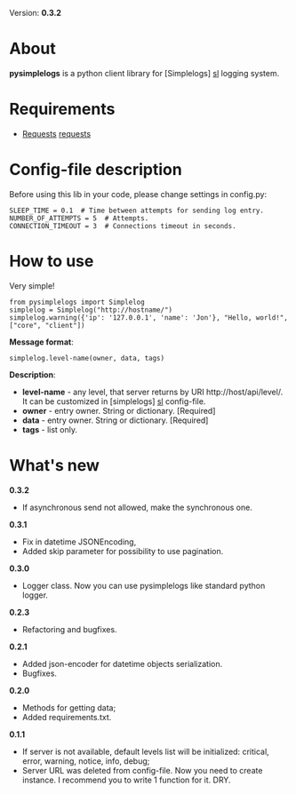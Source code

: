 Version: __0.3.2__

About
=====

__pysimplelogs__ is a python client library for [Simplelogs] [sl] logging system.


Requirements
============
  * [Requests] [requests]


[sl]: https://github.com/SkyFox/simplelogs
[requests]: http://docs.python-requests.org/en/latest/

Config-file description
=======================

Before using this lib in your code, please change settings in config.py:

    SLEEP_TIME = 0.1  # Time between attempts for sending log entry.
    NUMBER_OF_ATTEMPTS = 5  # Attempts.
    CONNECTION_TIMEOUT = 3  # Connections timeout in seconds.


How to use
==========

Very simple!

    from pysimplelogs import Simplelog
    simplelog = Simplelog("http://hostname/")
    simplelog.warning({'ip': '127.0.0.1', 'name': 'Jon'}, "Hello, world!", ["core", "client"])

__Message format__:

    simplelog.level-name(owner, data, tags)

__Description__:

  * __level-name__ - any level, that server returns by URI http://host/api/level/. It can be customized in
  [simplelogs] [sl] config-file.
  * __owner__ - entry owner. String or dictionary. [Required]
  * __data__ - entry owner. String or dictionary. [Required]
  * __tags__ - list only.

What's new
==========

__0.3.2__

  * If asynchronous send not allowed, make the synchronous one.

__0.3.1__

  * Fix in datetime JSONEncoding,
  * Added skip parameter for possibility to use pagination.

__0.3.0__

  * Logger class. Now you can use pysimplelogs like standard python logger.

__0.2.3__

  * Refactoring and bugfixes.

__0.2.1__

  * Added json-encoder for datetime objects serialization.
  * Bugfixes.

__0.2.0__

  * Methods for getting data;
  * Added requirements.txt.

__0.1.1__

  * If server is not available, default levels list will be initialized:
  critical, error, warning, notice, info, debug;
  * Server URL was deleted from config-file. Now you need to create instance.
  I recommend you to write 1 function for it. DRY.